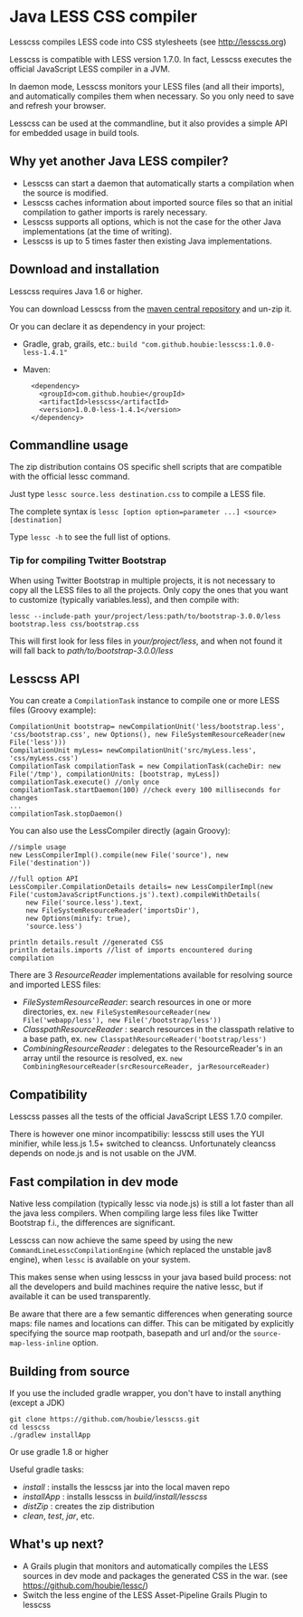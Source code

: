 Java LESS CSS compiler
======================

Lesscss compiles LESS code into CSS stylesheets (see <http://lesscss.org>)

Lesscss is compatible with LESS version 1.7.0. In fact, Lesscss executes the official JavaScript LESS compiler in a JVM.

In daemon mode, Lesscss monitors your LESS files (and all their imports), and automatically compiles them when necessary.
So you only need to save and refresh your browser.

Lesscss can be used at the commandline, but it also provides a simple API for embedded usage in build tools.


## Why yet another Java LESS compiler?

* Lesscss can start a daemon that automatically starts a compilation when the source is modified.
* Lesscss caches information about imported source files so that an initial compilation to gather imports is rarely necessary.
* Lesscss supports all options, which is not the case for the other Java implementations (at the time of writing).
* Lesscss is up to 5 times faster then existing Java implementations.


## Download and installation

Lesscss requires Java 1.6 or higher.

You can download Lesscss from the [maven central repository](http://central.maven.org/maven2/com/github/houbie/lesscss/1.0.0-less-1.4.1/lesscss-1.0.0-less-1.4.1.zip)
and un-zip it.

Or you can declare it as dependency in your project:

* Gradle, grab, grails, etc.: `build "com.github.houbie:lesscss:1.0.0-less-1.4.1"`
* Maven:

        <dependency>
          <groupId>com.github.houbie</groupId>
          <artifactId>lesscss</artifactId>
          <version>1.0.0-less-1.4.1</version>
        </dependency>

## Commandline usage

The zip distribution contains OS specific shell scripts that are compatible with the official lessc command.

Just type `lessc source.less destination.css` to compile a LESS file.

The complete syntax is `lessc [option option=parameter ...] <source> [destination]`

Type `lessc -h` to see the full list of options.

### Tip for compiling Twitter Bootstrap

When using Twitter Bootstrap in multiple projects, it is not necessary to copy all the LESS files to all the projects.
Only copy the ones that you want to customize (typically variables.less), and then compile with:

    lessc --include-path your/project/less:path/to/bootstrap-3.0.0/less bootstrap.less css/bootstrap.css

This will first look for less files in _your/project/less_, and when not found it will fall back to _path/to/bootstrap-3.0.0/less_

## Lesscss API

You can create a `CompilationTask` instance to compile one or more LESS files (Groovy example):

    CompilationUnit bootstrap= newCompilationUnit('less/bootstrap.less', 'css/bootstrap.css', new Options(), new FileSystemResourceReader(new File('less')))
    CompilationUnit myLess= newCompilationUnit('src/myLess.less', 'css/myLess.css')
    CompilationTask compilationTask = new CompilationTask(cacheDir: new File('/tmp'), compilationUnits: [bootstrap, myLess])
    compilationTask.execute() //only once
    compilationTask.startDaemon(100) //check every 100 milliseconds for changes
    ...
    compilationTask.stopDaemon()

You can also use the LessCompiler directly (again Groovy):

    //simple usage
    new LessCompilerImpl().compile(new File('source'), new File('destination'))

    //full option API
    LessCompiler.CompilationDetails details= new LessCompilerImpl(new File('customJavaScriptFunctions.js').text).compileWithDetails(
        new File('source.less').text,
        new FileSystemResourceReader('importsDir'),
        new Options(minify: true),
        'source.less')

    println details.result //generated CSS
    println details.imports //list of imports encountered during compilation

There are 3 _ResourceReader_ implementations available for resolving source and imported LESS files:

* _FileSystemResourceReader_: search resources in one or more directories, ex. `new FileSystemResourceReader(new File('webapp/less'), new File('/bootstrap/less'))`
* _ClasspathResourceReader_ : search resources in the classpath relative to a base path, ex. `new ClasspathResourceReader('bootstrap/less')`
* _CombiningResourceReader_ : delegates to the ResourceReader's in an array until the resource is resolved, ex. `new CombiningResourceReader(srcResourceReader, jarResourceReader)`

## Compatibility

Lesscss passes all the tests of the official JavaScript LESS 1.7.0 compiler.

There is however one minor incompatibiliy: lesscss still uses the YUI minifier, while less.js 1.5+ switched to cleancss.
Unfortunately cleancss depends on node.js and is not usable on the JVM.

## Fast compilation in dev mode

Native less compilation (typically lessc via node.js) is still a lot faster than all the java less compilers.
When compiling large less files like Twitter Bootstrap f.i., the differences are significant.

Lesscss can now achieve the same speed by using the new `CommandLineLesscCompilationEngine` (which replaced the unstable jav8 engine),
when `lessc` is available on your system.

This makes sense when using lesscss in your java based build process: not all the developers and build machines require the native lessc,
but if available it can be used transparently.

Be aware that there are a few semantic differences when generating source maps: file names and locations can differ.
This can be mitigated by explicitly specifying the source map rootpath, basepath and url and/or the `source-map-less-inline` option.

## Building from source
If you use the included gradle wrapper, you don't have to install anything (except a JDK)

    git clone https://github.com/houbie/lesscss.git
    cd lesscss
    ./gradlew installApp

Or use gradle 1.8 or higher

Useful gradle tasks:

* _install_ : installs the lesscss jar into the local maven repo
* _installApp_ : installs lesscss in _build/install/lesscss_
* _distZip_ : creates the zip distribution
* _clean_, _test_, _jar_, etc.

## What's up next?

* A Grails plugin that monitors and automatically compiles the LESS sources in dev mode and packages the generated CSS in the war.
  (see https://github.com/houbie/lessc/)
* Switch the less engine of the LESS Asset-Pipeline Grails Plugin to lesscss
